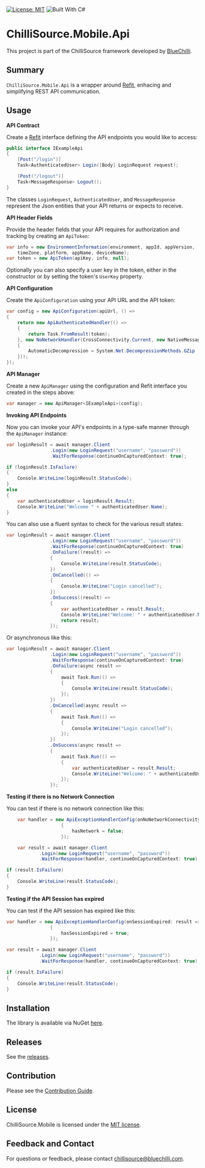 [![License: MIT](https://img.shields.io/badge/License-MIT-blue.svg)](https://opensource.org/licenses/MIT) ![Built With C#](https://img.shields.io/badge/Built_with-C%23-green.svg)

# ChilliSource.Mobile.Api #

This project is part of the ChilliSource framework developed by [BlueChilli](https://github.com/BlueChilli).

## Summary ##

```ChilliSource.Mobile.Api``` is a wrapper around [Refit](https://github.com/paulcbetts/refit), enhacing and simplifying REST API communication.

## Usage ##

**API Contract**

Create a [Refit](https://github.com/paulcbetts/refit) interface defining the API endpoints you would like to access:

```csharp
public interface IExampleApi
{    
    [Post("/login")]
    Task<AuthenticatedUser> Login([Body] LoginRequest request);

    [Post("/logout")]
    Task<MessageResponse> Logout();
}
```
The classes ```LoginRequest```, ```AuthenticatedUser```, and ```MessageResponse``` represent the Json entities that your API returns or expects to receive.

**API Header Fields**

Provide the header fields that your API requires for authorization and tracking by creating an ```ApiToken```:
```csharp
var info = new EnvironmentInformation(environment, appId, appVersion, 
    timeZone, platform, appName, deviceName);
var token = new ApiToken(apiKey, info, null);
```

Optionally you can also specify a user key in the token, either in the constructor or by setting the token's ```UserKey``` property.

**API Configuration**

Create the ```ApiConfiguration``` using your API URL and the API token:
```csharp
var config = new ApiConfiguration(apiUrl, () =>
{
    return new ApiAuthenticatedHandler(() =>
    {
        return Task.FromResult(token);
    }, new NoNetworkHandler(CrossConnectivity.Current, new NativeMessageHandler
    {
        AutomaticDecompression = System.Net.DecompressionMethods.GZip
    }));
});
```

**API Manager**

Create a new ```ApiManager``` using the configuration and Refit interface you created in the steps above:
```csharp
var manager = new ApiManager<IExampleApi>(config);
```

**Invoking API Endpoints**

Now you can invoke your API's endpoints in a type-safe manner through the ```ApiManager``` instance:

```csharp
var loginResult = await manager.Client
                .Login(new LoginRequest("username", "password"))
                .WaitForResponse(continueOnCapturedContext: true);

if (loginResult.IsFailure)
{
    Console.WriteLine(loginResult.StatusCode);
}
else
{
    var authenticatedUser = loginResult.Result;
    Console.WriteLine("Welcome " + authenticatedUser.Name);
}
```

You can also use a fluent syntax to check for the various result states:

```csharp
var loginResult = await manager.Client
                .Login(new LoginRequest("username", "password"))
                .WaitForResponse(continueOnCapturedContext: true)
                .OnFailure((result) =>
                {
                    Console.WriteLine(result.StatusCode);
                })
                .OnCancelled(() =>
                {
                    Console.WriteLine("Login cancelled");
                })
                .OnSuccess((result) =>
                {
                    var authenticatedUser = result.Result;
                    Console.WriteLine("Welcome: " + authenticatedUser.Name);
                    return result;
                }); 
```

Or asynchronous like this:

```csharp
var loginResult = await manager.Client
                .Login(new LoginRequest("username", "password"))
                .WaitForResponse(continueOnCapturedContext: true)
                .OnFailure(async result =>
                {
                    await Task.Run(() =>
                    {
                        Console.WriteLine(result.StatusCode);
                    });  
                })
                .OnCancelled(async result =>
                {
                    await Task.Run(() =>
                    {
                        Console.WriteLine("Login cancelled");
                    });
                })
                .OnSuccess(async result =>
                {
                    await Task.Run(() =>
                    {
                        var authenticatedUser = result.Result;
                        Console.WriteLine("Welcome: " + authenticatedUser.Name);
                    });
                }); 
```

**Testing if there is no Network Connection**

You can test if there is no network connection like this:
```csharp
    var handler = new ApiExceptionHandlerConfig(onNoNetworkConnectivity: result =>
                    {
                        hasNetwork = false;
                    });

    var result = await manager.Client
            .Login(new LoginRequest("username", "password"))
            .WaitForResponse(handler, continueOnCapturedContext: true);

if (result.IsFailure)
{
    Console.WriteLine(result.StatusCode);
}
```

**Testing if the API Session has expired**

You can test if the API session has expired like this:
```csharp
var handler = new ApiExceptionHandlerConfig(onSessionExpired: result =>
                {
                    hasSessionExpired = true;
                });

var result = await manager.Client
            .Login(new LoginRequest("username", "password"))
            .WaitForResponse(handler, continueOnCapturedContext: true);

if (result.IsFailure)
{
    Console.WriteLine(result.StatusCode);
}
```

## Installation ##

The library is available via NuGet [here](https://www.nuget.org/packages/ChilliSource.Mobile.Api).

## Releases ##

See the [releases](https://github.com/BlueChilli/ChilliSource.Mobile.Api/releases).

## Contribution ##

Please see the [Contribution Guide](.github/CONTRIBUTING.md).

## License ##

ChilliSource.Mobile is licensed under the [MIT license](LICENSE).

## Feedback and Contact ##

For questions or feedback, please contact [chillisource@bluechilli.com](mailto:chillisource@bluechilli.com).


